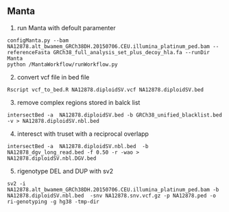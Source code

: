## Manta 

1) run Manta with defoult paramenter 

``` {r}
configManta.py --bam NA12878.alt_bwamem_GRCh38DH.20150706.CEU.illumina_platinum_ped.bam --referenceFasta GRCh38_full_analysis_set_plus_decoy_hla.fa --runDir Manta
python /MantaWorkflow/runWorkflow.py
``` 

2) convert vcf file in bed file 

``` {r}
Rscript vcf_to_bed.R NA12878.diploidSV.vcf NA12878.diploidSV.bed
``` 

3) remove complex regions stored in balck list 

``` {r}
intersectBed -a  NA12878.diploidSV.bed -b GRCh38_unified_blacklist.bed -v > NA12878.diploidSV.nbl.bed 

``` 

4) interesct with truset with a reciprocal overlapp 

``` {r}
intersectBed -a  NA12878.diploidSV.nbl.bed  -b NA12878_dgv_long_read.bed -f 0.50 -r -wao > NA12878.diploidSV.nbl.DGV.bed 

``` 

5) rigenotype DEL and DUP with sv2

``` {r}
sv2 -i NA12878.alt_bwamem_GRCh38DH.20150706.CEU.illumina_platinum_ped.bam -b NA12878.diploidSV.nbl.bed  -snv NA12878.snv.vcf.gz -p NA12878.ped -o ri-genotyping -g hg38 -tmp-dir 
```
